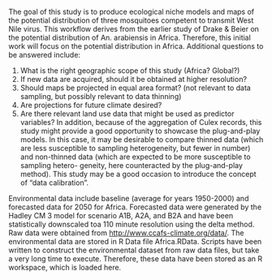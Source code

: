 The goal of this study is to produce ecological niche models and maps of the potential distribution of three mosquitoes
competent to transmit West Nile virus. This workflow derives from the earlier study of Drake & Beier on the potential
distribution of An. arabiensis in Africa. Therefore, this initial work will focus on the potential distribution in Africa.
Additional questions to be answered include:
1. What is the right geographic scope of this study (Africa? Global?)
2. If new data are acquired, should it be obtained at higher resolution?
3. Should maps be projected in equal area format? (not relevant to data sampling, but possibly relevant to data thinning)
4. Are projections for future climate desired?
5. Are there relevant land use data that might be used as predictor variables?
In addition, because of the aggregation of Culex records, this study might provide a good opportunity to showcase the
plug-and-play models. In this case, it may be desirable to compare thinned data (which are less susceptible to sampling
heterogeneity, but fewer in number) and non-thinned data (which are expected to be more susceptible to sampling hetero-
geneity, here counteracted by the plug-and-play method). This study may be a good occasion to introduce the concept of
“data calibration”.

Environmental data include baseline (average for years 1950-2000) and forecasted data for 2050 for Africa. Forecasted data
were generated by the Hadley CM 3 model for scenario A1B, A2A, and B2A and have been statistically downscaled toa
110 minute resolution using the delta method. Raw data were obtained from http://www.ccafs-climate.org/data/. The
environmental data are stored in R Data file Africa.RData. Scripts have been written to construct the environmental dataset
from raw data files, but take a very long time to execute. Therefore, these data have been stored as an R workspace, which
is loaded here.